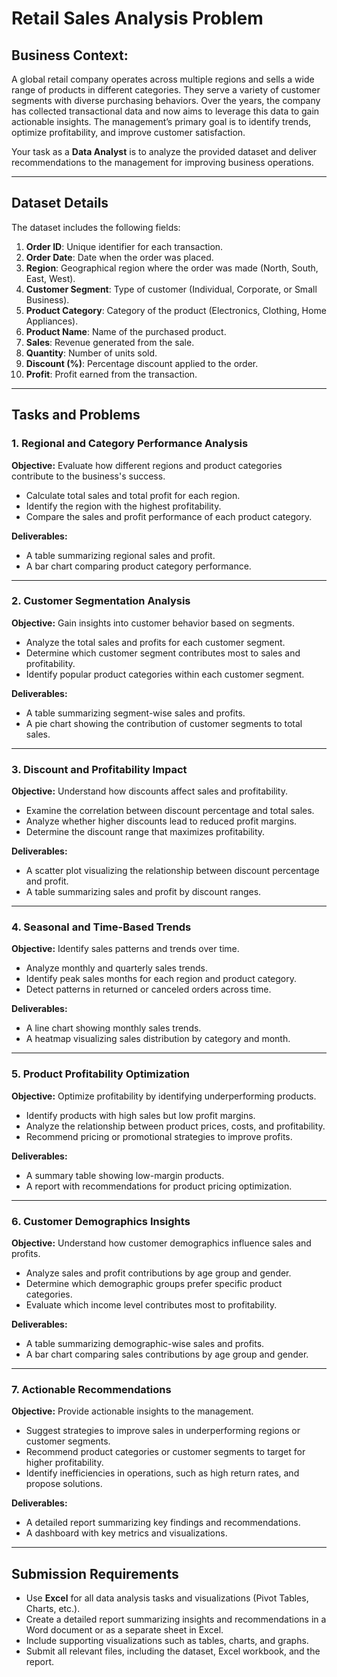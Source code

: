 # **Retail Sales Analysis Problem**

## **Business Context:**

A global retail company operates across multiple regions and sells a wide range of products in different categories. They serve a variety of customer segments with diverse purchasing behaviors. Over the years, the company has collected transactional data and now aims to leverage this data to gain actionable insights. The management’s primary goal is to identify trends, optimize profitability, and improve customer satisfaction.

Your task as a **Data Analyst** is to analyze the provided dataset and deliver recommendations to the management for improving business operations.

---

## **Dataset Details**

The dataset includes the following fields:

1. **Order ID**: Unique identifier for each transaction.
2. **Order Date**: Date when the order was placed.
3. **Region**: Geographical region where the order was made (North, South, East, West).
4. **Customer Segment**: Type of customer (Individual, Corporate, or Small Business).
5. **Product Category**: Category of the product (Electronics, Clothing, Home Appliances).
6. **Product Name**: Name of the purchased product.
7. **Sales**: Revenue generated from the sale.
8. **Quantity**: Number of units sold.
9. **Discount (%)**: Percentage discount applied to the order.
10. **Profit**: Profit earned from the transaction.

---

## **Tasks and Problems**

### **1. Regional and Category Performance Analysis**

**Objective:** Evaluate how different regions and product categories contribute to the business's success.

- Calculate total sales and total profit for each region.
- Identify the region with the highest profitability.
- Compare the sales and profit performance of each product category.

**Deliverables:**

- A table summarizing regional sales and profit.
- A bar chart comparing product category performance.

---

### **2. Customer Segmentation Analysis**

**Objective:** Gain insights into customer behavior based on segments.

- Analyze the total sales and profits for each customer segment.
- Determine which customer segment contributes most to sales and profitability.
- Identify popular product categories within each customer segment.

**Deliverables:**

- A table summarizing segment-wise sales and profits.
- A pie chart showing the contribution of customer segments to total sales.

---

### **3. Discount and Profitability Impact**

**Objective:** Understand how discounts affect sales and profitability.

- Examine the correlation between discount percentage and total sales.
- Analyze whether higher discounts lead to reduced profit margins.
- Determine the discount range that maximizes profitability.

**Deliverables:**

- A scatter plot visualizing the relationship between discount percentage and profit.
- A table summarizing sales and profit by discount ranges.

---

### **4. Seasonal and Time-Based Trends**

**Objective:** Identify sales patterns and trends over time.

- Analyze monthly and quarterly sales trends.
- Identify peak sales months for each region and product category.
- Detect patterns in returned or canceled orders across time.

**Deliverables:**

- A line chart showing monthly sales trends.
- A heatmap visualizing sales distribution by category and month.

---

### **5. Product Profitability Optimization**

**Objective:** Optimize profitability by identifying underperforming products.

- Identify products with high sales but low profit margins.
- Analyze the relationship between product prices, costs, and profitability.
- Recommend pricing or promotional strategies to improve profits.

**Deliverables:**

- A summary table showing low-margin products.
- A report with recommendations for product pricing optimization.

---

### **6. Customer Demographics Insights**

**Objective:** Understand how customer demographics influence sales and profits.

- Analyze sales and profit contributions by age group and gender.
- Determine which demographic groups prefer specific product categories.
- Evaluate which income level contributes most to profitability.

**Deliverables:**

- A table summarizing demographic-wise sales and profits.
- A bar chart comparing sales contributions by age group and gender.

---

### **7. Actionable Recommendations**

**Objective:** Provide actionable insights to the management.

- Suggest strategies to improve sales in underperforming regions or customer segments.
- Recommend product categories or customer segments to target for higher profitability.
- Identify inefficiencies in operations, such as high return rates, and propose solutions.

**Deliverables:**

- A detailed report summarizing key findings and recommendations.
- A dashboard with key metrics and visualizations.

---

## **Submission Requirements**

- Use **Excel** for all data analysis tasks and visualizations (Pivot Tables, Charts, etc.).
- Create a detailed report summarizing insights and recommendations in a Word document or as a separate sheet in Excel.
- Include supporting visualizations such as tables, charts, and graphs.
- Submit all relevant files, including the dataset, Excel workbook, and the report.